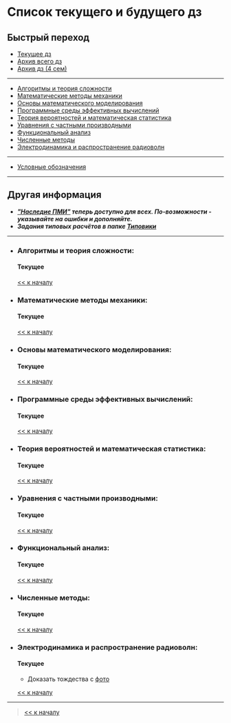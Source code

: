 # Список текущего и будущего дз

## Быстрый переход

- [Текущее дз](README.md#Список-текущего-и-будущего-дз)
- [Архив всего дз](Архив_дз/Архив_дз.md)
- [Архив дз (4 сем)](Архив_дз/Дз_4_семестр.md#Список-старого-дз-за-4-семестр.)

***

- [Алгоритмы и теория сложности](#Алгоритмы-и-теория-сложности)
- [Математические методы механики](#Математические-методы-механики)
- [Основы математического моделирования](#Основы-математического-моделирования)
- [Программные среды эффективных вычислений](#Программные-среды-эффективных-вычислений)
- [Теория вероятностей и математическая статистика](#Теория-вероятностей-и-математическая-статистика)
- [Уравнения с частными производными](#Уравнения-с-частными-производными)
- [Функциональный анализ](#Функциональный-анализ)
- [Численные методы](#Численные-методы)
- [Электродинамика и распространение радиоволн](#Электродинамика-и-распространение-радиоволн)

***
    
- [Условные обозначения](#Условные-обозначения)

***

## Другая информация

- __*["Наследие ПМИ"](https://github.com/appliedMathematicsAndComputerScience/PMI_legacy) теперь доступно для всех. По-возможности - указывайте на ошибки и дополняйте.*__
- __*Задания типовых расчётов в папке [Типовики](https://github.com/nektonick/KMBO-01-homework/tree/master/%D0%A2%D0%B8%D0%BF%D0%BE%D0%B2%D0%B8%D0%BA%D0%B8)*__

***

- ### Алгоритмы и теория сложности:
    #### Текущее
    

    [<< к началу](#Быстрый-переход)

- ### Математические методы механики:
    #### Текущее  
    
    
    [<< к началу](#Быстрый-переход)
    

- ### Основы математического моделирования:
    #### Текущее
    
      
    [<< к началу](#Быстрый-переход)

- ### Программные среды эффективных вычислений:
    #### Текущее
    

    [<< к началу](#Быстрый-переход) 

- ### Теория вероятностей и математическая статистика:
    #### Текущее
    
      
    [<< к началу](#Быстрый-переход)
    
- ### Уравнения с частными производными:
    #### Текущее
    

    [<< к началу](#Быстрый-переход)

- ### Функциональный анализ:
    #### Текущее
    
      
    [<< к началу](#Быстрый-переход)

- ### Численные методы:
    #### Текущее

      
    [<< к началу](#Быстрый-переход)

- ### Электродинамика и распространение радиоволн:
    #### Текущее
    - Доказать тождества с [фото](Ресурсы/Изображения/5сем/ЭДиРРВ_1.jpg)
    
      
    [<< к началу](#Быстрый-переход)

***

> [<< к началу](#Быстрый-переход)
